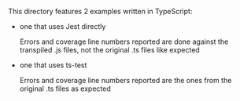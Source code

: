 This directory features 2 examples written in TypeScript:

- one that uses Jest directly

  Errors and coverage line numbers reported are done against the transpiled .js files, not the original .ts files like expected

- one that uses ts-test

  Errors and coverage line numbers reported are the ones from the original .ts files as expected
